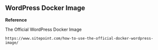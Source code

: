 ## WordPress Docker Image

**Reference**

The Official WordPress Docker Image

```https://www.sitepoint.com/how-to-use-the-official-docker-wordpress-image/```
